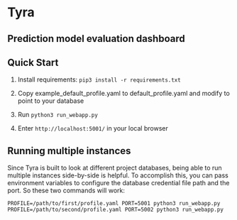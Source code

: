 # Tyra

## Prediction model evaluation dashboard

## Quick Start

1. Install requirements: `pip3 install -r requirements.txt`

2. Copy example_default_profile.yaml to default_profile.yaml and modify to point to your database

3. Run `python3 run_webapp.py`

4. Enter `http://localhost:5001/` in your local browser

## Running multiple instances
Since Tyra is built to look at different project databases, being able to run multiple instances side-by-side is helpful. To accomplish this, you can pass environment variables to configure the database credential file path and the port. So these two commands will work:

`PROFILE=/path/to/first/profile.yaml PORT=5001 python3 run_webapp.py`
`PROFILE=/path/to/second/profile.yaml PORT=5002 python3 run_webapp.py`
